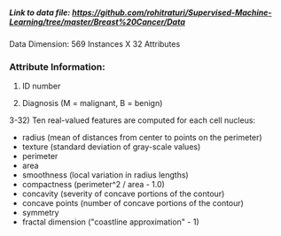 ##### Link to data file: https://github.com/rohitraturi/Supervised-Machine-Learning/tree/master/Breast%20Cancer/Data

Data Dimension: 569 Instances X 32 Attributes

### Attribute Information:

1) ID number 

2) Diagnosis (M = malignant, B = benign) 

3-32) Ten real-valued features are computed for each cell nucleus: 
- radius (mean of distances from center to points on the perimeter) 
- texture (standard deviation of gray-scale values) 
- perimeter 
- area 
- smoothness (local variation in radius lengths) 
- compactness (perimeter^2 / area - 1.0) 
- concavity (severity of concave portions of the contour) 
- concave points (number of concave portions of the contour) 
- symmetry 
- fractal dimension ("coastline approximation" - 1)
